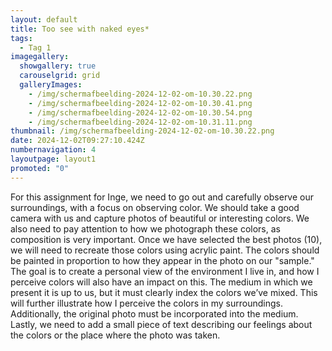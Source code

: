 ```yaml
---
layout: default
title: Too see with naked eyes*
tags:
  - Tag 1
imagegallery:
  showgallery: true
  carouselgrid: grid
  galleryImages:
    - /img/scherm­afbeelding-2024-12-02-om-10.30.22.png
    - /img/scherm­afbeelding-2024-12-02-om-10.30.41.png
    - /img/scherm­afbeelding-2024-12-02-om-10.30.54.png
    - /img/scherm­afbeelding-2024-12-02-om-10.31.11.png
thumbnail: /img/scherm­afbeelding-2024-12-02-om-10.30.22.png
date: 2024-12-02T09:27:10.424Z
numbernavigation: 4
layoutpage: layout1
promoted: "0"
---
```

For this assignment for Inge, we need to go out and carefully observe our surroundings, with a focus on observing color. We should take a good camera with us and capture photos of beautiful or interesting colors. We also need to pay attention to how we photograph these colors, as composition is very important. Once we have selected the best photos (10), we will need to recreate those colors using acrylic paint. The colors should be painted in proportion to how they appear in the photo on our "sample." The goal is to create a personal view of the environment I live in, and how I perceive colors will also have an impact on this. The medium in which we present it is up to us, but it must clearly index the colors we’ve mixed. This will further illustrate how I perceive the colors in my surroundings. Additionally, the original photo must be incorporated into the medium. Lastly, we need to add a small piece of text describing our feelings about the colors or the place where the photo was taken.